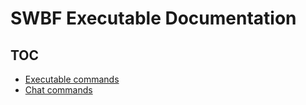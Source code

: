 # SWBF Executable Documentation

## TOC

- [Executable commands](https://github.com/21stcenturyclan/SWBFdocumentation/tree/master/documents/executable_commands.md)
- [Chat commands](https://github.com/21stcenturyclan/SWBFdocumentation/tree/master/documents/chat_commands.md)
